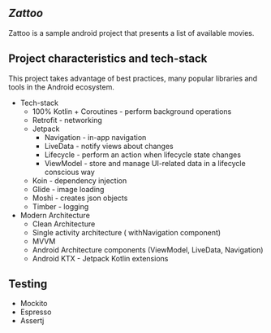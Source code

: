 ## _Zattoo_
Zattoo is a sample android project that presents a list of available movies.

## Project characteristics and tech-stack
This project takes advantage of best practices, many popular libraries and tools in the Android ecosystem.
- Tech-stack
    - 100% Kotlin + Coroutines - perform background operations
    - Retrofit - networking
    - Jetpack
        - Navigation - in-app navigation
        - LiveData - notify views about changes
        - Lifecycle - perform an action when lifecycle state changes
        - ViewModel - store and manage UI-related data in a lifecycle conscious way
    - Koin - dependency injection
    - Glide  - image loading
    - Moshi - creates json objects
    - Timber - logging
- Modern Architecture
     - Clean Architecture
    - Single activity architecture ( withNavigation component)
    - MVVM
    - Android Architecture components (ViewModel, LiveData, Navigation)
    - Android KTX - Jetpack Kotlin extensions

## Testing
- Mockito
- Espresso
- Assertj

